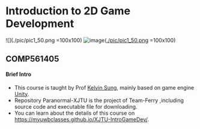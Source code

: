 # Introduction to 2D Game Development
![](./pic/pic1_50.png =100x100)
![image](https://github.com/kiyotakali/Paranormal-XJTU/blob/main/ad1.png)([./pic/pic1_50.png](https://github.com/kiyotakali/Paranormal-XJTU/blob/main/ad1.png) =100x100)
## COMP561405
#### Brief Intro
- This course is taught by Prof [Kelvin Sung](https://faculty.washington.edu/ksung/), mainly based on game engine [Unity](https://unity.com/cn).
- Repository Paranormal-XJTU is the project of Team-Ferry ,including source code and executable file for downloading.
- You can learn about the details of this course on https://myuwbclasses.github.io/XJTU-IntroGameDev/.


